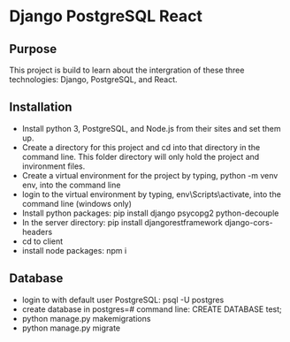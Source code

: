# Django PostgreSQL React

## Purpose
This project is build to learn about the intergration of these three technologies: Django, PostgreSQL, and React.

## Installation

* Install python 3, PostgreSQL, and Node.js from their sites and set them up.  
* Create a directory for this project and cd into that directory in the command line.  This folder directory will only hold the project and invironment files.
* Create a virtual environment for the project by typing, python -m venv env, into the command line
* login to the virtual environment by typing, env\Scripts\activate, into the command line (windows only)
* Install python packages: pip install django psycopg2 python-decouple
* In the server directory: pip install djangorestframework django-cors-headers
* cd to client 
* install node packages: npm i

## Database
* login to with default user PostgreSQL: psql -U postgres
* create database in postgres=# command line: CREATE DATABASE test;
* python manage.py makemigrations
* python manage.py migrate